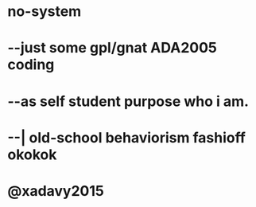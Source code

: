 # no-system
#   --just some gpl/gnat ADA2005 coding
#   --as self student purpose who i am.
#   --|  old-school behaviorism fashioff okokok
#
#      @xadavy2015
#
